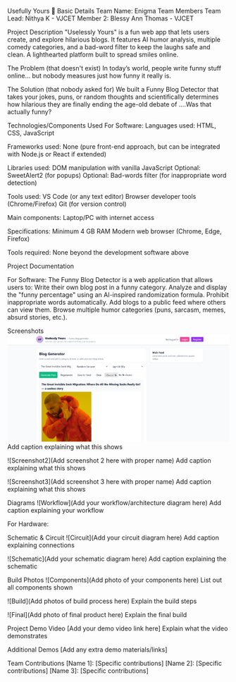 Usefully Yours 🎯
Basic Details
Team Name: Enigma
Team Members
Team Lead: Nithya K - VJCET
Member 2: Blessy Ann Thomas - VJCET

Project Description
"Uselessly Yours"  is a fun web app that lets users create,  and explore hilarious blogs. It features AI humor analysis, multiple comedy categories, and a bad-word filter to keep the laughs safe and clean. A lighthearted platform built to spread smiles online.

The Problem (that doesn't exist)
In today’s world, people write funny stuff online… but nobody measures just how funny it really is.

The Solution (that nobody asked for)
 We built a Funny Blog Detector that takes your jokes, puns, or random thoughts and scientifically determines how hilarious they are finally ending the age-old debate of ....Was that actually funny?

Technologies/Components Used
For Software:
Languages used:
HTML, CSS, JavaScript

Frameworks used:
None (pure front-end approach, but can be integrated with Node.js or React if extended)

Libraries used:
DOM manipulation with vanilla JavaScript
Optional: SweetAlert2 (for popups)
Optional: Bad-words filter (for inappropriate word detection)

Tools used:
VS Code (or any text editor)
Browser developer tools (Chrome/Firefox)
Git (for version control)

Main components:
Laptop/PC with internet access

Specifications:
Minimum 4 GB RAM
Modern web browser (Chrome, Edge, Firefox)

Tools required:
None beyond the development software above

Project Documentation

For Software:
The Funny Blog Detector is a web application that allows users to:
Write their own blog post in a funny category.
Analyze and display the "funny percentage" using an AI-inspired randomization formula.
Prohibit inappropriate words automatically.
Add blogs to a public feed where others can view them.
Browse multiple humor categories (puns, sarcasm, memes, absurd stories, etc.).

Screenshots 
![Screenshot1](https://github.com/dumbledore-007/Usefully-Yours/blob/main/part%201.png) Add caption explaining what this shows

![Screenshot2](Add screenshot 2 here with proper name) Add caption explaining what this shows

![Screenshot3](Add screenshot 3 here with proper name) Add caption explaining what this shows

Diagrams
![Workflow](Add your workflow/architecture diagram here) Add caption explaining your workflow

For Hardware:

Schematic & Circuit
![Circuit](Add your circuit diagram here) Add caption explaining connections

![Schematic](Add your schematic diagram here) Add caption explaining the schematic

Build Photos
![Components](Add photo of your components here) List out all components shown

![Build](Add photos of build process here) Explain the build steps

![Final](Add photo of final product here) Explain the final build

Project Demo
Video
[Add your demo video link here] Explain what the video demonstrates

Additional Demos
[Add any extra demo materials/links]

Team Contributions
[Name 1]: [Specific contributions]
[Name 2]: [Specific contributions]
[Name 3]: [Specific contributions]
